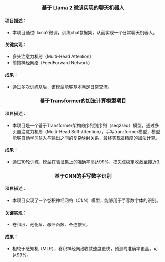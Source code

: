 [//]: # (### 基于Llama 2微调实现聊天机器人)
### <div align="center">基于 Llama 2 微调实现的聊天机器人</div>
#### 项目描述：
- 本项目通过Llama2微调，训练chat数据集，从而实现一个日常聊天机器人。
#### 关键实现：

- 多头注意力机制（Multi-Head Attention）
- 前馈神经网络（FeedForward Network）

#### 成果： 
- 通过多次训练以后，该模型能够基本满足日常交流。


[//]: # (### 基于Transformer的加法计算模型项目)
### <div align="center">基于Transformer的加法计算模型项目</div>
#### 项目描述：
- 本项目是一个基于Transformer架构的序列到序列（seq2seq）模型，通过多头自注意力机制（Multi-Head Self-Attention），手写transformer模型，模型能够自动学习输入与输出之间的复杂映射关系，最终实现高精度的加法计算。
#### 成果：
- 通过10轮训练，模型在验证集上的准确率高达99%，损失值稳定收敛至接近0.

[//]: # (### 基于CNN的手写数字识别)

### <div align="center">基于CNN的手写数字识别</div>

#### 项目描述：
- 本项目实现了一个卷积神经网络（CNN）模型，能够用于手写数字体的识别。
#### 关键实现：
- 卷积层、池化层、激活函数、全连接层。
#### 成果：
- 相较于感知机（MLP），卷积神经网络收敛速度更快，预测的准确率更高，可达99%。